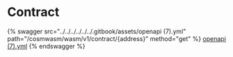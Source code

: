 # Contract

{% swagger src="../../../../../../.gitbook/assets/openapi (7).yml" path="/cosmwasm/wasm/v1/contract/{address}" method="get" %}
[openapi (7).yml](<../../../../../../.gitbook/assets/openapi (7).yml>)
{% endswagger %}
